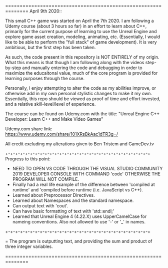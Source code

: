 ==============================================================
April 9th 2020::

This small C++ game was started on April the 7th 2020. I am following a Udemy course (about 3 hours so far) in an effort to learn about C++, primarily for the current purpose of learning to use the Unreal Engine and explore game asset creation, modeling, animating, etc. (Essentially, I would like to be able to perform the "full stack" of game development). It is very ambitious, but the first step has been taken.

As such, the code present in this repository is NOT ENTIRELY of my origin. What this means is that though I am following along with the videos step-by-step and manually entering the code and debugging in order to maximize the educaitonal value, much of the core program is provided for learning purposes through the course.

Personally, I enjoy attempting to alter the code as my abilities improve, or otherwise add in my own personal stylistic changes to make it my own. Essentially, this repo should be viewed as proof of time and effort invested, and a relative skill-level/level of experience. 

The course can be found on Udemy.com with the title: 
"Unreal Engine C++ Developer: Learn C++ and Make Video Games"

Udemy.com share link:
https://www.udemy.com/share/101XRsBkAac1dTR3g=/

All credit excluding my alterations given to Ben Tristem and GameDev.tv

+-+-+-+-+-+-+-+-+-+-+-+-+-+-+-+-+-+-+-+-+-+-+-+-+-+-+-+-+-+
Progress to this point:

+ NEED TO OPEN VS CODE THROUGH THE VISUAL STUDIO COMMUNITY 2019
DEVELOPER CONSOLE WITH COMMAND 'code' OTHERWISE THE PROGRAM WILL NOT COMPILE.
+ Finally had a real life example of the difference between 'compiled at runtime' and 'compiled before runtime (i.e. JavaScript vs C++).
+ Learned about Preprocessor Directives.
+ Learned about Namespaces and the standard namespace.
+ Can output text with 'cout'.
+ Can have basic formatting of text with 'std::endl;'
+ Learned that Unreal Engine 4 (4.22.X) uses UpperCamelCase for nameing conventions. Also not allowed to use '-' or '_' in names.

+-+-+-+-+-+-+-+-+-+-+-+-+-+-+-+-+-+-+-+-+-+-+-+-+-+-+-+-+-+

= The program is outputting text, and providing the sum and product of three integer variables.

==============================================================
